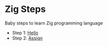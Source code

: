 # Zig Steps

Baby steps to learn Zig programming language

- Step 1: [Hello](./1-hello/1-hello.md)
- Step 2: [Assign](./2-assign/2-assign.md)

